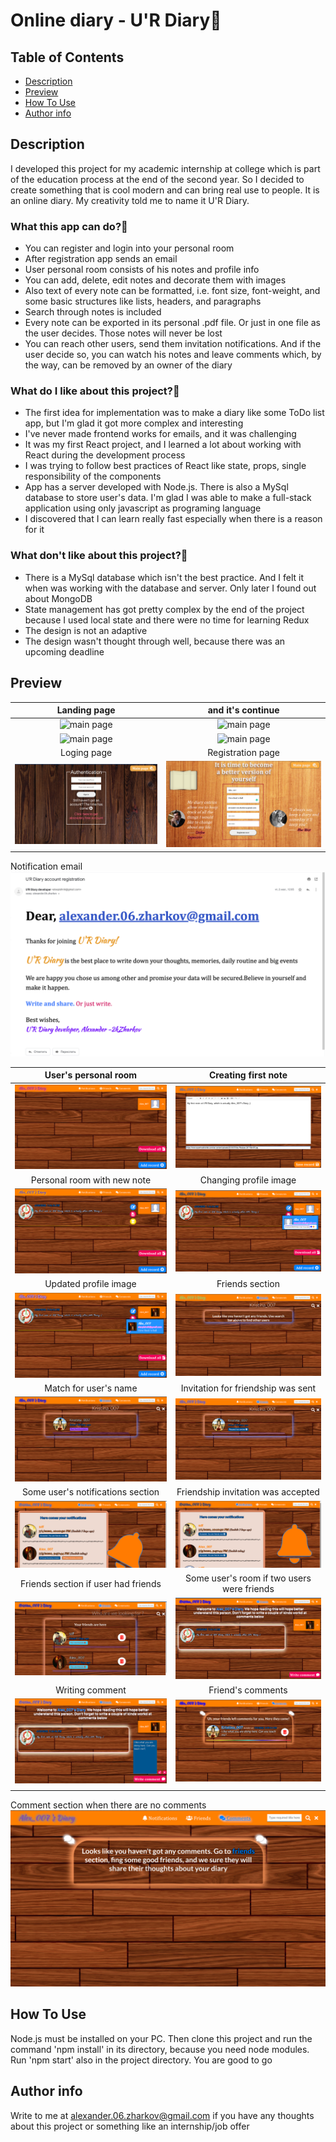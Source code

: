 # Online diary - U'R Diary📓

## Table of Contents
- [Description](#description)
- [Preview](#preview)
- [How To Use](#how-to-use)
- [Author info](#author-info)

## Description
I developed this project for my academic internship at college which is part of the education process
at the end of the second year. So I decided to create something that is cool modern and can bring real use to people.
It is an online diary. My creativity told me to name it U'R Diary.

### What this app can do?💪
- You can register and login into your personal room
- After registration app sends an email
- User personal room consists of his notes and profile info
- You can add, delete, edit notes and decorate them with images
- Also text of every note can be formatted, i.e. font size, font-weight, and some basic structures like
  lists, headers, and paragraphs
- Search through notes is included
- Every note can be exported in its personal .pdf file. Or just in one file as the user decides. Those notes will
  never be lost
- You can reach other users, send them invitation notifications. And if the user decide so, you can
  watch his notes and leave comments which, by the way, can be removed by an owner of the diary

### What do I like about this project?🤩
- The first idea for implementation was to make a diary like some ToDo list app, but I'm glad it got more complex
  and interesting
- I've never made frontend works for emails, and it was challenging
- It was my first React project, and I learned a lot about working with React during the development process
- I was trying to follow best practices of React like state, props, single responsibility of the components
- App has a server developed with Node.js. There is also a MySql database to store user's data. I'm glad I was
  able to make a full-stack application using only javascript as programing language
- I discovered that I can learn really fast especially when there is a reason for it



### What don't like about this project?🧐
- There is a MySql database which isn't the best practice. And I felt it when was working with the database and server. Only later I found out about MongoDB
- State management has got pretty complex by the end of the project because I used local state and there were
  no time for learning Redux
- The design is not an adaptive
- The design wasn't thought through well, because there was an upcoming deadline


## Preview
|                      Landing page|      and it's continue                 | 
| :-----------------------------------: | :-----------------------------------: |
| ![main page](client_side.orig/src/assets/screenshots/preview-1.png) | ![main page](client_side.orig/src/assets/screenshots/preview-2.png)|
| ![main page](client_side.orig/src/assets/screenshots/preview-3.png) | ![main page](client_side.orig/src/assets/screenshots/preview-4.png)|
|                      Loging page|      Registration page                | 
| ![main page](client_side.orig/src/assets/screenshots/Picture1.png) | ![main page](client_side.orig/src/assets/screenshots/Picture2.png)|
Notification email
![main page](client_side.orig/src/assets/screenshots/preview-5.png)

|                      User's personal room|      Creating first note                 | 
| :-----------------------------------: | :-----------------------------------: |
| ![main page](client_side.orig/src/assets/screenshots/Picture3.png) | ![main page](/client_side.orig/src/assets/screenshots/Picture4.png)|
|                      Personal room with new note|      Changing profile image               | 
| ![main page](client_side.orig/src/assets/screenshots/Picture5.png) | ![main page](client_side.orig/src/assets/screenshots/Picture6.png)|
|                      Updated profile image|      Friends section              | 
| ![main page](client_side.orig/src/assets/screenshots/Picture7.png) | ![main page](client_side.orig/src/assets/screenshots/Picture8.png)|
|                      Match for user's name|      Invitation for friendship was sent              | 
| ![main page](client_side.orig/src/assets/screenshots/Picture9.png) | ![main page](client_side.orig/src/assets/screenshots/Picture10.png)|
|                      Some user's notifications section|     Friendship invitation was accepted              | 
| ![main page](client_side.orig/src/assets/screenshots/Picture11.png) | ![main page](client_side.orig/src/assets/screenshots/Picture12.png)|
|                      Friends section if user had friends|    Some user's room if two users were friends               | 
| ![main page](client_side.orig/src/assets/screenshots/Picture13.png) | ![main page](client_side.orig/src/assets/screenshots/Picture14.png)|
|                      Writing comment|     Friend's comments               | 
| ![main page](client_side.orig/src/assets/screenshots/Picture15.png) | ![main page](client_side.orig/src/assets/screenshots/Picture16.png)|
||
Comment section when there are no comments
![main page](client_side.orig/src/assets/screenshots/Picture17.png)

## How To Use
Node.js must be installed on your PC.
Then clone this project and run the command 'npm install' in its directory, because you need node modules.
Run 'npm start' also in the project directory.
You are good to go

## Author info

Write to me at alexander.06.zharkov@gmail.com if you have any thoughts about this project or something like an internship/job offer
